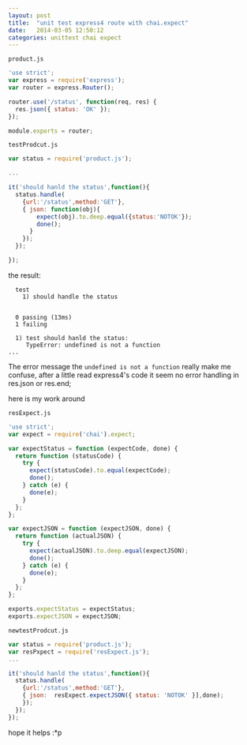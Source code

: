 ```yaml
---
layout: post
title:  "unit test express4 route with chai.expect"
date:   2014-03-05 12:50:12
categories: unittest chai expect
---
```


`product.js`

``` js
'use strict';
var express = require('express');
var router = express.Router();

router.use('/status', function(req, res) {
  res.json({ status: 'OK' });
});

module.exports = router;
```

`testProdcut.js`

``` js
var status = require('product.js');

...

it('should hanld the status',function(){
  status.handle(
    {url:'/status',method:'GET'},
    { json: function(obj){
        expect(obj).to.deep.equal({status:'NOTOK'});
        done();
      }
    });
  });

});


```

the result:

```
  test
    1) should handle the status


  0 passing (13ms)
  1 failing

  1) test should hanld the status:
     TypeError: undefined is not a function
...
```


The error message the `undefined is not a function` really make me confuse, after a little read express4's code it seem no error handling in res.json or res.end;

here is my work around

`resExpect.js`

``` js
'use strict';
var expect = require('chai').expect;

var expectStatus = function (expectCode, done) {
  return function (statusCode) {
    try {
      expect(statusCode).to.equal(expectCode);
      done();
    } catch (e) {
      done(e);
    }
  };
};

var expectJSON = function (expectJSON, done) {
  return function (actualJSON) {
    try {
      expect(actualJSON).to.deep.equal(expectJSON);
      done();
    } catch (e) {
      done(e);
    }
  };
};

exports.expectStatus = expectStatus;
exports.expectJSON = expectJSON;
```

`newtestProdcut.js`

``` js
var status = require('product.js');
var resPxpect = require('resExpect.js');
...

it('should hanld the status',function(){
  status.handle(
    {url:'/status',method:'GET'},
    { json:  resExpect.expectJSON({ status: 'NOTOK' }],done);
    });
  });
});


```


hope it helps :*p
